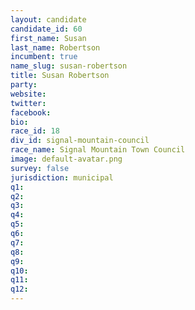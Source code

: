 ```yaml
---
layout: candidate
candidate_id: 60
first_name: Susan
last_name: Robertson
incumbent: true
name_slug: susan-robertson
title: Susan Robertson
party: 
website: 
twitter: 
facebook: 
bio: 
race_id: 18
div_id: signal-mountain-council
race_name: Signal Mountain Town Council
image: default-avatar.png
survey: false
jurisdiction: municipal
q1: 
q2: 
q3: 
q4: 
q5: 
q6: 
q7: 
q8: 
q9: 
q10: 
q11: 
q12: 
---
```

